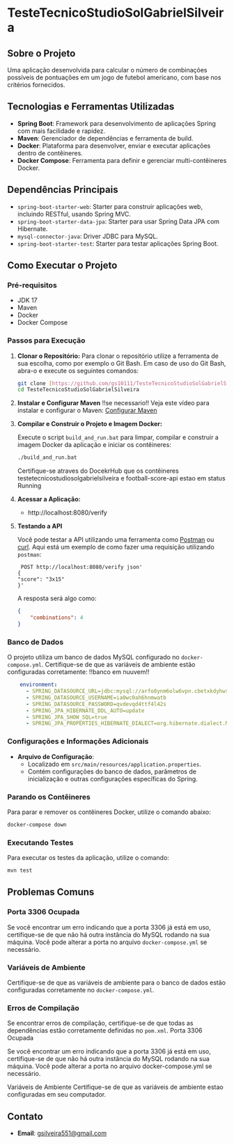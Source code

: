 
# TesteTecnicoStudioSolGabrielSilveira


## Sobre o Projeto

  Uma aplicação  desenvolvida para calcular o número de combinações possíveis de pontuações em um jogo de futebol americano, com base nos critérios fornecidos.

## Tecnologias e Ferramentas Utilizadas

- **Spring Boot**: Framework para desenvolvimento de aplicações Spring com mais facilidade e rapidez.
- **Maven**: Gerenciador de dependências e ferramenta de build.
- **Docker**: Plataforma para desenvolver, enviar e executar aplicações dentro de contêineres.
- **Docker Compose**: Ferramenta para definir e gerenciar multi-contêineres Docker.

## Dependências Principais

- `spring-boot-starter-web`: Starter para construir aplicações web, incluindo RESTful, usando Spring MVC.
- `spring-boot-starter-data-jpa`: Starter para usar Spring Data JPA com Hibernate.
- `mysql-connector-java`: Driver JDBC para MySQL.
- `spring-boot-starter-test`: Starter para testar aplicações Spring Boot.

## Como Executar o Projeto

### Pré-requisitos

- JDK 17
- Maven
- Docker
- Docker Compose

### Passos para Execução

1. **Clonar o Repositório:**
    Para clonar o repositório utilize a ferramenta de sua escolha, como por exemplo o Git Bash. 
    Em caso de uso do Git Bash, abra-o e execute os seguintes comandos:
   ```sh
   git clone [https://github.com/gs10111/TesteTecnicoStudioSolGabrielSilveira.git]
   cd TesteTecnicoStudioSolGabrielSilveira
   ```

2. **Instalar e Configurar Maven**
    !!se necessario!!
    Veja este vídeo para instalar e configurar o Maven: [Configurar Maven](https://youtu.be/-ucX5w8Zm8s?si=wZOMlt_dxS31dfBx)

3. **Compilar e Construir o Projeto e Imagem Docker:**

    Execute o script `build_and_run.bat` para limpar, compilar e construir a imagem Docker da aplicação e iniciar os contêineres:
   ```sh
   ./build_and_run.bat
   ```
   Certifique-se atraves do DocekrHub que os contêineres testetecnicostudiosolgabrielsilveira e football-score-api estao em status Running

4. **Acessar a Aplicação:**
   - http://localhost:8080/verify

5. **Testando a API**

    Você pode testar a API utilizando uma ferramenta como [Postman](https://www.postman.com/) ou [curl](https://curl.se/). Aqui está um exemplo de como fazer uma requisição utilizando `postman`:

    ```Atraves do postman
     POST http://localhost:8080/verify json'
    {
    "score": "3x15"
    }'
    ```

    A resposta será algo como:
    ```json
    {
        "combinations": 4
    }
    ```

### Banco de Dados

O projeto utiliza um banco de dados MySQL configurado no `docker-compose.yml`. Certifique-se de que as variáveis de ambiente estão configuradas corretamente:
!!banco em nuuvem!!
```yaml
    environment:
      - SPRING_DATASOURCE_URL=jdbc:mysql://arfo8ynm6olw6vpn.cbetxkdyhwsb.us-east-1.rds.amazonaws.com:3306/ws7a44bs27asklgs
      - SPRING_DATASOURCE_USERNAME=ia0wc0ah6hnmwatb
      - SPRING_DATASOURCE_PASSWORD=qvdevqd4ttf4l42s
      - SPRING_JPA_HIBERNATE_DDL_AUTO=update
      - SPRING_JPA_SHOW_SQL=true
      - SPRING_JPA_PROPERTIES_HIBERNATE_DIALECT=org.hibernate.dialect.MySQL8Dialect
```

### Configurações e Informações Adicionais

- **Arquivo de Configuração**:
  - Localizado em `src/main/resources/application.properties`.
  - Contém configurações do banco de dados, parâmetros de inicialização e outras configurações específicas do Spring.

### Parando os Contêineres

Para parar e remover os contêineres Docker, utilize o comando abaixo:

```sh
docker-compose down
```

### Executando Testes

Para executar os testes da aplicação, utilize o comando:

```sh
mvn test
```

## Problemas Comuns

### Porta 3306 Ocupada

Se você encontrar um erro indicando que a porta 3306 já está em uso, certifique-se de que não há outra instância do MySQL rodando na sua máquina. Você pode alterar a porta no arquivo `docker-compose.yml` se necessário.

### Variáveis de Ambiente

Certifique-se de que as variáveis de ambiente para o banco de dados estão configuradas corretamente no `docker-compose.yml`.

### Erros de Compilação

Se encontrar erros de compilação, certifique-se de que todas as dependências estão corretamente definidas no `pom.xml`.
Porta 3306 Ocupada

Se você encontrar um erro indicando que a porta 3306 já está em uso, certifique-se de que não há outra instância do MySQL rodando na sua máquina. Você pode alterar a porta no arquivo docker-compose.yml se necessário.

Variáveis de Ambiente
Certifique-se de que as variáveis de ambiente estao configuradas em seu computador.

## Contato

- **Email**: gsilveira551@gmail.com
